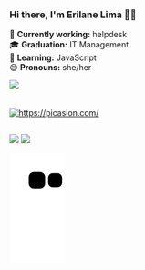### Hi there, I'm Erilane Lima 👩‍💻

🔭 **Currently working:** helpdesk\
🎓 **Graduation:** IT Management\
🌱 **Learning:** JavaScript\
😄 **Pronouns:** she/her


<div>
  <a href="https://github.com/ErilaneLima">
  <img height="180em" src="https://github-readme-stats.vercel.app/api?username=ErilaneLima&show_icons=true&theme=buefy&include_all_commits=true&count_private=true"/>
</div>
 
 ##
 
 <div>
  <a href="https://picasion.com/"><img src="https://i.picasion.com/pic91/1c7a1ecc7def54c275da3e7e57d5a3e4.gif" width="125" height="125" border="0" alt="https://picasion.com/" />     </a><br /><a href="https://picasion.com/"></a>
 </div>
 
 ##
 
 <div> 
  <a href = "mailto:erilanesilvalima3@gmail.com"><img src="https://img.shields.io/badge/-Gmail-%23333?style=for-the-badge&logo=gmail&logoColor=white" target="_blank"></a>
  <a href="https://www.linkedin.com/in/erilane-lima-349912181/" target="_blank"><img src="https://img.shields.io/badge/-LinkedIn-%230077B5?style=for-the-badge&logo=linkedin&logoColor=white" target="_blank"></a> 
 
  ![Snake animation](https://github.com/rafaballerini/rafaballerini/blob/output/github-contribution-grid-snake.svg)
